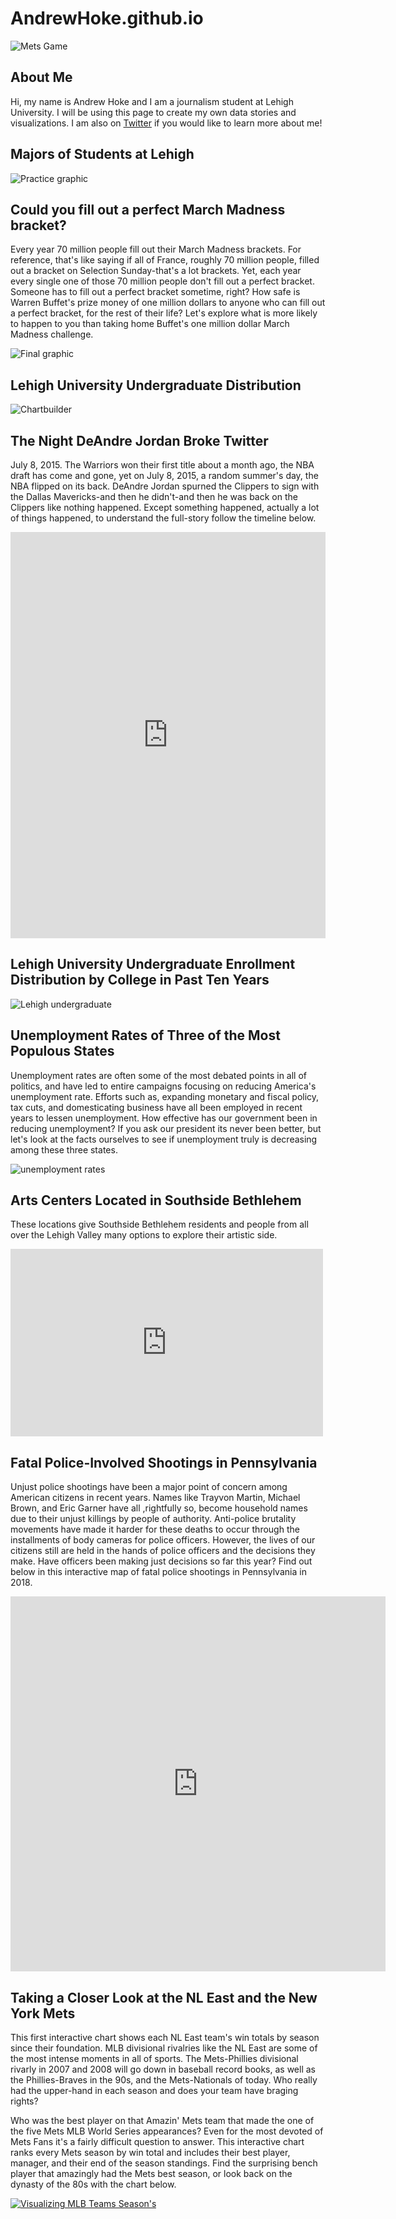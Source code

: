 # AndrewHoke.github.io
![Mets Game](https://github.com/AndrewHoke/AndrewHoke.github.io/blob/master/andy-hoke-201x300.png?raw=true)

## About Me
Hi, my name is Andrew Hoke and I am a journalism student at Lehigh University. I will be using this page to create my own data stories and visualizations. I am also on [Twitter](https://twitter.com/andyhoke12?lang=en) if you would like to learn more about me!

## Majors of Students at Lehigh 
![Practice graphic](https://github.com/AndrewHoke/AndrewHoke.github.io/blob/master/Practice%20Infographic.png?raw=true)


## Could you fill out a perfect March Madness bracket?

Every year 70 million people fill out their March Madness brackets. For reference, that's like saying if all of France, roughly 70 million people, filled out a bracket on Selection Sunday-that's a lot brackets. Yet, each year every single one of those 70 million people don't fill out a perfect bracket. Someone has to fill out a perfect bracket sometime, right? How safe is Warren Buffet's prize money of one million dollars to anyone who can fill out a perfect bracket, for the rest of their life? Let's explore what is more likely to happen to you than taking home Buffet's one million dollar March Madness challenge.  

![Final graphic](https://github.com/AndrewHoke/AndrewHoke.github.io/blob/master/March%20Madness%20graphic.png?raw=true)

## Lehigh University Undergraduate Distribution 

![Chartbuilder](https://github.com/AndrewHoke/AndrewHoke.github.io/blob/master/Day%205%20Lehigh%20students.png?raw=true)

## The Night DeAndre Jordan Broke Twitter

July 8, 2015. The Warriors won their first title about a month ago, the NBA draft has come and gone, yet on July 8, 2015, a random summer's day, the NBA flipped on its back. DeAndre Jordan spurned the Clippers to sign with the Dallas Mavericks-and then he didn't-and then he was back on the Clippers like nothing happened. Except something happened, actually a lot of things happened, to understand the full-story follow the timeline below. 

<iframe src='https://cdn.knightlab.com/libs/timeline3/latest/embed/index.html?source=1HNAUW3zwObzVZ1hyKLRn8GYa4zQT4CVr7re4SYbchsk&font=Default&lang=en&initial_zoom=2&height=650' width='100%' height='650' webkitallowfullscreen mozallowfullscreen allowfullscreen frameborder='0'></iframe>

## Lehigh University Undergraduate Enrollment Distribution by College in Past Ten Years

![Lehigh undergraduate](https://github.com/AndrewHoke/AndrewHoke.github.io/blob/master/Lehigh_University_Undergraduate_Enrollment_by_College_Arts_&_Sciences_Business_Engineering_chartbuilder.png?raw=true) 

## Unemployment Rates of Three of the Most Populous States

Unemployment rates are often some of the most debated points in all of politics, and have led to entire campaigns focusing on reducing America's unemployment rate. Efforts such as, expanding monetary and fiscal policy, tax cuts, and domesticating business have all been employed in recent years to lessen unemployment. How effective has our government been in reducing unemployment? If you ask our president its never been better, but let's look at the facts ourselves to see if unemployment truly is decreasing among these three states. 

![unemployment rates](https://github.com/AndrewHoke/AndrewHoke.github.io/blob/master/Unemployment_Rates_of_Three_of_the_Most_Populous_States_New_York_California_Texas_Average_chartbuilder.png?raw=true)

## Arts Centers Located in Southside Bethlehem

These locations give Southside Bethlehem residents and people from all over the Lehigh Valley many options to explore their artistic side. 
<iframe width="500" height="300" scrolling="no" frameborder="no" src="https://fusiontables.google.com/embedviz?q=select+col0+from+1qBMunLCR5eUc_v57lCDWxZUPpzGpriQ1d7HNvI0v&amp;viz=MAP&amp;h=false&amp;lat=40.61395132275258&amp;lng=-75.37206443779883&amp;t=1&amp;z=14&amp;l=col0&amp;y=2&amp;tmplt=2&amp;hml=ONE_COL_LAT_LNG"></iframe>

## Fatal Police-Involved Shootings in Pennsylvania 

Unjust police shootings have been a major point of concern among American citizens in recent years. Names like Trayvon Martin, Michael Brown, and Eric Garner have all ,rightfully so,  become household names due to their unjust killings by people of authority. Anti-police brutality movements have made it harder for these deaths to occur through the installments of body cameras for police officers. However, the lives of our citizens still are held in the hands of police officers and the decisions they make. Have officers been making just decisions so far this year? Find out below in this interactive map of fatal police shootings in Pennsylvania in 2018.

<iframe width="600" height="600" scrolling="no" frameborder="no" src="https://fusiontables.google.com/embedviz?q=select+col0+from+1HG2vzFF27sDc5zeq4HzlUDF3yzSmZsw4vBmoopMl&amp;viz=MAP&amp;h=false&amp;lat=41.10405350825323&amp;lng=-76.7720510755612&amp;t=1&amp;z=7&amp;l=col0&amp;y=2&amp;tmplt=3&amp;hml=ONE_COL_LAT_LNG"></iframe>

## Taking a Closer Look at the NL East and the New York Mets

This first interactive chart shows each NL East team's win totals by season since their foundation. MLB divisional rivalries like the NL East are some of the most intense moments in all of sports. The Mets-Phillies divisional rivarly in 2007 and 2008 will go down in baseball record books, as well as the Phillies-Braves in the 90s, and the Mets-Nationals of today. Who really had the upper-hand in each season and does your team have braging rights?

Who was the best player on that Amazin' Mets team that made the one of the five Mets MLB World Series appearances? Even for the most devoted of Mets Fans it's a fairly difficult question to answer. This interactive chart ranks every Mets season by win total and includes their best player, manager, and their end of the season standings. Find the surprising bench player that amazingly had the Mets best season, or look back on the dynasty of the 80s with the chart below. 

<div class='tableauPlaceholder' id='viz1525656135361' style='position: relative'><noscript><a href='#'><img alt='Visualizing MLB Teams Season&#39;s ' src='https:&#47;&#47;public.tableau.com&#47;static&#47;images&#47;Me&#47;MetsHistory&#47;Story1&#47;1_rss.png' style='border: none' /></a></noscript><object class='tableauViz'  style='display:none;'><param name='host_url' value='https%3A%2F%2Fpublic.tableau.com%2F' /> <param name='embed_code_version' value='3' /> <param name='site_root' value='' /><param name='name' value='MetsHistory&#47;Story1' /><param name='tabs' value='no' /><param name='toolbar' value='yes' /><param name='static_image' value='https:&#47;&#47;public.tableau.com&#47;static&#47;images&#47;Me&#47;MetsHistory&#47;Story1&#47;1.png' /> <param name='animate_transition' value='yes' /><param name='display_static_image' value='yes' /><param name='display_spinner' value='yes' /><param name='display_overlay' value='yes' /><param name='display_count' value='yes' /><param name='filter' value='publish=yes' /></object></div><script type='text/javascript'>var divElement = document.getElementById('viz1525656135361');        var vizElement = divElement.getElementsByTagName('object')[0];vizElement.style.width='1016px';vizElement.style.height='991px';var scriptElement = document.createElement('script');scriptElement.src = 'https://public.tableau.com/javascripts/api/viz_v1.js';vizElement.parentNode.insertBefore(scriptElement, vizElement);</script>
